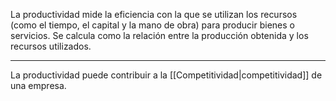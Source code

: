La productividad mide la eficiencia con la que se utilizan los recursos (como el tiempo, el capital y la mano de obra) para producir bienes o servicios. Se calcula como la relación entre la producción obtenida y los recursos utilizados.

---

La productividad puede contribuir a la [[Competitividad|competitividad]] de una empresa. 
